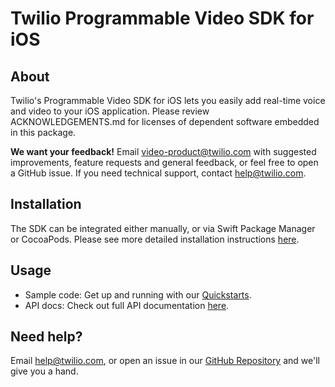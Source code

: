# Twilio Programmable Video SDK for iOS

## About

Twilio's Programmable Video SDK for iOS lets you easily add real-time voice and video to your iOS application. Please review ACKNOWLEDGEMENTS.md for licenses of dependent software embedded in this package.

**We want your feedback!** Email [video-product@twilio.com](mailto:video-product@twilio.com) with suggested improvements, feature requests and general feedback, or feel free to open a GitHub issue. If you need technical support, contact [help@twilio.com](mailto:help@twilio.com).

## Installation

The SDK can be integrated either manually, or via Swift Package Manager or CocoaPods. Please see more detailed installation instructions [here](https://www.twilio.com/docs/video/ios#add-the-video-sdk).

## Usage

* Sample code: Get up and running with our [Quickstarts](https://github.com/twilio/video-quickstart-ios/).
* API docs: Check out full API documentation [here](https://twilio.github.io/twilio-video-ios/docs/latest/).

## Need help?

Email [help@twilio.com](mailto:help@twilio.com), or open an issue in our [GitHub Repository](https://github.com/twilio/twilio-video-ios/) and we'll give you a hand.
